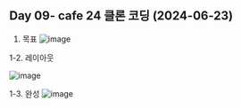 <h2>Day 09- cafe 24 클론 코딩 (2024-06-23)</h2>

1. 목표
![image](https://github.com/Namani31/Day-Training/assets/71462755/f84a80f5-5b65-479f-b6ed-ed3956387bba)

1-2. 레이아웃

![image](https://github.com/Namani31/Day-Training/assets/71462755/40441e91-1f6c-4ff5-a66c-a8e8424c5b04)

1-3. 완성
![image](https://github.com/Namani31/Day-Training/assets/71462755/175d02e6-a075-49c1-b09a-d8d2291b296f)
